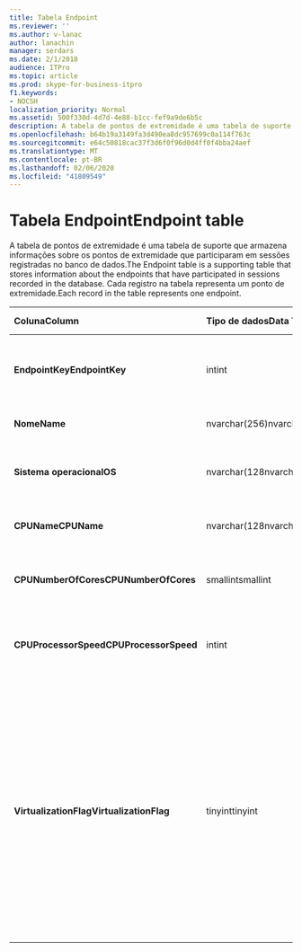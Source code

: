```yaml
---
title: Tabela Endpoint
ms.reviewer: ''
ms.author: v-lanac
author: lanachin
manager: serdars
ms.date: 2/1/2018
audience: ITPro
ms.topic: article
ms.prod: skype-for-business-itpro
f1.keywords:
- NOCSH
localization_priority: Normal
ms.assetid: 500f330d-4d7d-4e88-b1cc-fef9a9de6b5c
description: A tabela de pontos de extremidade é uma tabela de suporte que armazena informações sobre os pontos de extremidade que participaram em sessões registradas no banco de dados. Cada registro na tabela representa um ponto de extremidade.
ms.openlocfilehash: b64b19a3149fa3d490ea8dc957699c0a114f763c
ms.sourcegitcommit: e64c50818cac37f3d6f0f96d0d4ff0f4bba24aef
ms.translationtype: MT
ms.contentlocale: pt-BR
ms.lasthandoff: 02/06/2020
ms.locfileid: "41809549"
---
```

# <a name="endpoint-table"></a><span data-ttu-id="2f581-104">Tabela Endpoint</span><span class="sxs-lookup"><span data-stu-id="2f581-104">Endpoint table</span></span>
 
<span data-ttu-id="2f581-105">A tabela de pontos de extremidade é uma tabela de suporte que armazena informações sobre os pontos de extremidade que participaram em sessões registradas no banco de dados.</span><span class="sxs-lookup"><span data-stu-id="2f581-105">The Endpoint table is a supporting table that stores information about the endpoints that have participated in sessions recorded in the database.</span></span> <span data-ttu-id="2f581-106">Cada registro na tabela representa um ponto de extremidade.</span><span class="sxs-lookup"><span data-stu-id="2f581-106">Each record in the table represents one endpoint.</span></span>
  
|<span data-ttu-id="2f581-107">**Coluna**</span><span class="sxs-lookup"><span data-stu-id="2f581-107">**Column**</span></span>|<span data-ttu-id="2f581-108">**Tipo de dados**</span><span class="sxs-lookup"><span data-stu-id="2f581-108">**Data Type**</span></span>|<span data-ttu-id="2f581-109">**Chave/índice**</span><span class="sxs-lookup"><span data-stu-id="2f581-109">**Key/Index**</span></span>|<span data-ttu-id="2f581-110">**Detalhes**</span><span class="sxs-lookup"><span data-stu-id="2f581-110">**Details**</span></span>|
|:-----|:-----|:-----|:-----|
|<span data-ttu-id="2f581-111">**EndpointKey**</span><span class="sxs-lookup"><span data-stu-id="2f581-111">**EndpointKey**</span></span> <br/> |<span data-ttu-id="2f581-112">int</span><span class="sxs-lookup"><span data-stu-id="2f581-112">int</span></span>  <br/> |<span data-ttu-id="2f581-113">Primária</span><span class="sxs-lookup"><span data-stu-id="2f581-113">Primary</span></span>  <br/> |<span data-ttu-id="2f581-114">Número exclusivo que identifica esse ponto de extremidade.</span><span class="sxs-lookup"><span data-stu-id="2f581-114">Unique number identifying this endpoint.</span></span>  <br/> |
|<span data-ttu-id="2f581-115">**Nome**</span><span class="sxs-lookup"><span data-stu-id="2f581-115">**Name**</span></span> <br/> |<span data-ttu-id="2f581-116">nvarchar(256)</span><span class="sxs-lookup"><span data-stu-id="2f581-116">nvarchar(256)</span></span>  <br/> |<span data-ttu-id="2f581-117">Exclusividade</span><span class="sxs-lookup"><span data-stu-id="2f581-117">Unique</span></span>  <br/> |<span data-ttu-id="2f581-118">Nome do ponto de extremidade.</span><span class="sxs-lookup"><span data-stu-id="2f581-118">Endpoint name.</span></span>  <br/> |
|<span data-ttu-id="2f581-119">**Sistema operacional**</span><span class="sxs-lookup"><span data-stu-id="2f581-119">**OS**</span></span> <br/> |<span data-ttu-id="2f581-120">nvarchar(128</span><span class="sxs-lookup"><span data-stu-id="2f581-120">nvarchar(128)</span></span>  <br/> | <br/> |<span data-ttu-id="2f581-121">Sistema operacional (SO) da empresa.</span><span class="sxs-lookup"><span data-stu-id="2f581-121">Operating system (OS) of the endpoint.</span></span>  <br/> |
|<span data-ttu-id="2f581-122">**CPUName**</span><span class="sxs-lookup"><span data-stu-id="2f581-122">**CPUName**</span></span> <br/> |<span data-ttu-id="2f581-123">nvarchar(128</span><span class="sxs-lookup"><span data-stu-id="2f581-123">nvarchar(128)</span></span>  <br/> ||<span data-ttu-id="2f581-124">Nome da CPU do ponto de extremidade.</span><span class="sxs-lookup"><span data-stu-id="2f581-124">CPU name of the endpoint.</span></span>  <br/> |
|<span data-ttu-id="2f581-125">**CPUNumberOfCores**</span><span class="sxs-lookup"><span data-stu-id="2f581-125">**CPUNumberOfCores**</span></span> <br/> |<span data-ttu-id="2f581-126">smallint</span><span class="sxs-lookup"><span data-stu-id="2f581-126">smallint</span></span>  <br/> ||<span data-ttu-id="2f581-127">Número de núcleos da CPU da empresa.</span><span class="sxs-lookup"><span data-stu-id="2f581-127">Number of CPU cores of the endpoint.</span></span>  <br/> |
|<span data-ttu-id="2f581-128">**CPUProcessorSpeed**</span><span class="sxs-lookup"><span data-stu-id="2f581-128">**CPUProcessorSpeed**</span></span> <br/> |<span data-ttu-id="2f581-129">int</span><span class="sxs-lookup"><span data-stu-id="2f581-129">int</span></span>  <br/> ||<span data-ttu-id="2f581-130">Velocidade do processador da CPU do ponto de extremidade.</span><span class="sxs-lookup"><span data-stu-id="2f581-130">CPU processor speed of the endpoint.</span></span>  <br/> |
|<span data-ttu-id="2f581-131">**VirtualizationFlag**</span><span class="sxs-lookup"><span data-stu-id="2f581-131">**VirtualizationFlag**</span></span> <br/> |<span data-ttu-id="2f581-132">tinyint</span><span class="sxs-lookup"><span data-stu-id="2f581-132">tinyint</span></span>  <br/> || <span data-ttu-id="2f581-133">Sinalizador de bit que indica se o sistema está em execução em um ambiente virtualizado:</span><span class="sxs-lookup"><span data-stu-id="2f581-133">Bit flag that indicates if the system is running in a virtualized environment:</span></span> <br/>  <span data-ttu-id="2f581-134">0x0000-nenhum</span><span class="sxs-lookup"><span data-stu-id="2f581-134">0x0000 - None</span></span> <br/>  <span data-ttu-id="2f581-135">0x0001-HyperV</span><span class="sxs-lookup"><span data-stu-id="2f581-135">0x0001 - HyperV</span></span> <br/>  <span data-ttu-id="2f581-136">0x0002-VMWare</span><span class="sxs-lookup"><span data-stu-id="2f581-136">0x0002 - VMWare</span></span> <br/>  <span data-ttu-id="2f581-137">0x0004-Virtual PC</span><span class="sxs-lookup"><span data-stu-id="2f581-137">0x0004 - Virtual PC</span></span> <br/>  <span data-ttu-id="2f581-138">PC 0x0008-Xen</span><span class="sxs-lookup"><span data-stu-id="2f581-138">0x0008 - Xen PC</span></span> <br/> |
   

